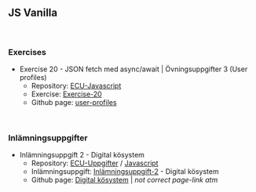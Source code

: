 ## JS Vanilla
<br>



### Exercises

  - Exercise 20 - JSON fetch med async/await | Övningsuppgifter 3 (User profiles)
    * Repository: [ECU-Javascript](https://github.com/halmur/ECU-Javascript)
    * Exercise: [Exercise-20](https://github.com/halmur/ECU-Javascript/tree/master/exercise-20)
    * Github page: [user-profiles](https://halmur.github.io/J-Svan-ilj/user-profiles/)


<br>


### Inlämningsuppgifter

  - Inlämningsuppgift 2 - Digital kösystem
    * Repository: [ECU-Uppgifter](https://github.com/halmur/ECU-Uppgifter) / [Javascript](https://github.com/halmur/ECU-Uppgifter/tree/master/JavaScript)
    * Inlämningsuppgift: [Inlämningsuppgift-2](https://github.com/halmur/ECU-Uppgifter/tree/master/JavaScript/Inl%C3%A4mningsuppgift-2) - Digital kösystem
    * Github page: [Digital kösystem](https://halmur.github.io/J-Svan-ilj/user-profiles/) | _not correct page-link atm_